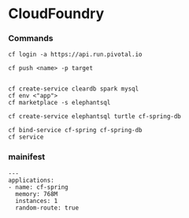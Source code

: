 # CloudFoundry

### Commands

```
cf login -a https://api.run.pivotal.io
  
cf push <name> -p target
 
 
cf create-service cleardb spark mysql
cf env <"app">
cf marketplace -s elephantsql
 
cf create-service elephantsql turtle cf-spring-db
 
cf bind-service cf-spring cf-spring-db
cf service
```

### mainifest
```
---
applications:
- name: cf-spring
  memory: 768M
  instances: 1
  random-route: true
```
